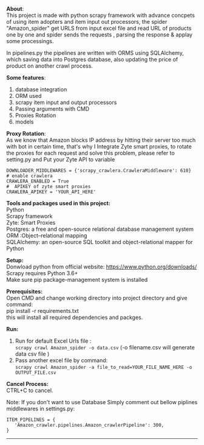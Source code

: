 **About**:<br/>
This project is made with python scrapy framework with advance concpets of using item adopters and item input out processors, the spider "Amazon_spider" get URLS from input excel file and read URL of products one by one and spider sends the requests , parsing the response & applay some processings.

In pipelines.py the pipelines are written with ORMS  using SQLAlchemy, which saving data into Postgres database, also updating the price of product on another crawl process.

**Some features**:<br/>
1) database integration
2) ORM used
3) scrapy item input and output processors
4) Passing arguments with CMD
5) Proxies Rotation
6) models

**Proxy Rotation**:<br/>
As we know that Amazon blocks IP address by hitting their server too much with bot in certain time, that's why I Integrate Zyte smart proxies, to rotate the proxies for each request and solve this problem, please refer to setting.py and Put your Zyte API to variable  
```
DOWNLOADER_MIDDLEWARES = {'scrapy_crawlera.CrawleraMiddleware': 610} 
# enable crawlera 
CRAWLERA_ENABLED = True 
#  APIKEY of zyte smart proxies
CRAWLERA_APIKEY = 'YOUR_API_HERE' 

```

**Tools and packages used in this project:**<br/>
Python<br />
Scrapy framework<br />
Zyte: Smart Proxies<br />
Postgres: a free and open-source relational database management system<br />
ORM :Object–relational mapping<br />
SQLAlchemy: an open-source SQL toolkit and object-relational mapper for Python<br />

**Setup:**<br/>
Donwload python from official website: https://www.python.org/downloads/ <br/>
Scrapy requires Python 3.6+<br />
Make sure pip package-management system is installed

**Prerequisites:** <br />
Open CMD and change working directory into project directory and give command:<br/>
pip install -r requirements.txt <br/>
this will install all required dependencies and packges.

**Run:** <br />
1) Run for default Excel Urls file :<br />```scrapy crawl Amazon_spider -o data.csv```  (-o filename.csv will generate data csv file ) <br/>
2) Pass another excel file by command:<br/>```scrapy crawl Amazon_spider -a file_to_read=YOUR_FILE_NAME_HERE -o OUTPUT_FILE.csv``` <br/>


**Cancel Process:** <br />
CTRL+C to cancel.

Note:
If you don't want to use Database Simply comment out bellow piplines middlewares in settings.py:
```
ITEM_PIPELINES = {
   'Amazon_crawler.pipelines.Amazon_crawlerPipeline': 300,
}
```
-----------------------------------------------------------------------------------------
